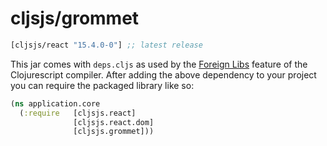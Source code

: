# cljsjs/grommet

[](dependency)
```clojure
[cljsjs/react "15.4.0-0"] ;; latest release
```
[](/dependency)

This jar comes with `deps.cljs` as used by the [Foreign Libs][flibs] feature
of the Clojurescript compiler. After adding the above dependency to your project
you can require the packaged library like so:

```clojure
(ns application.core
  (:require   [cljsjs.react]
              [cljsjs.react.dom]
              [cljsjs.grommet]))
```

[flibs]: https://github.com/clojure/clojurescript/wiki/Packaging-Foreign-Dependencies
